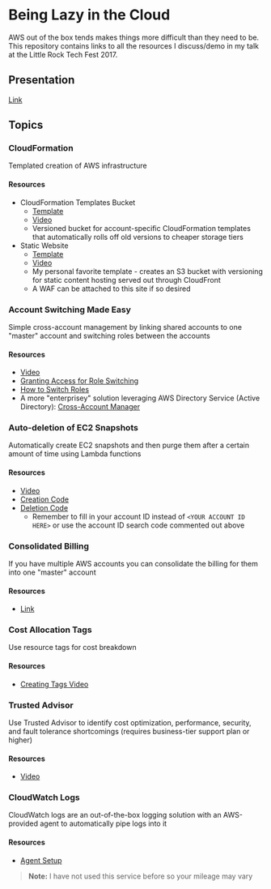 # Being Lazy in the Cloud

AWS out of the box tends makes things more difficult than they need to be. This repository contains links to all the resources I discuss/demo in my talk at the Little Rock Tech Fest 2017.

## Presentation

[Link](https://prezi.com/view/9sudRK7ama8qMccBEVbC/)

## Topics

### CloudFormation

Templated creation of AWS infrastructure

#### Resources

- CloudFormation Templates Bucket
    - [Template](https://github.com/volnix/lrtechfest-2017/blob/master/CloudFormation/Code/templates-bucket.yaml)
    - [Video](https://github.com/volnix/lrtechfest-2017/blob/master/CloudFormation/Videos/Templates%20Bucket.mov)
    - Versioned bucket for account-specific CloudFormation templates that automatically rolls off old versions to cheaper storage tiers
- Static Website
    - [Template](https://github.com/volnix/lrtechfest-2017/blob/master/CloudFormation/Code/templates-bucket.yaml)
    - [Video](https://github.com/volnix/lrtechfest-2017/blob/master/CloudFormation/Videos/Static%20Site.mov)
    - My personal favorite template - creates an S3 bucket with versioning for static content hosting served out through CloudFront
    - A WAF can be attached to this site if so desired

### Account Switching Made Easy

Simple cross-account management by linking shared accounts to one "master" account and switching roles between the accounts

#### Resources

- [Video](https://github.com/volnix/lrtechfest-2017/blob/master/Cross%20Account/Switching%20Roles.mov)
- [Granting Access for Role Switching](https://docs.aws.amazon.com/IAM/latest/UserGuide/id_roles_use_permissions-to-switch.html)
- [How to Switch Roles](https://docs.aws.amazon.com/IAM/latest/UserGuide/id_roles_use_switch-role-console.html)
- A more "enterprisey" solution leveraging AWS Directory Service (Active Directory): [Cross-Account Manager](http://docs.aws.amazon.com/solutions/latest/cross-account-manager/overview.html)

### Auto-deletion of EC2 Snapshots

Automatically create EC2 snapshots and then purge them after a certain amount of time using Lambda functions

#### Resources

- [Video](https://github.com/volnix/lrtechfest-2017/blob/master/Snapshots/Videos/snapshots.mov)
- [Creation Code](https://github.com/volnix/lrtechfest-2017/blob/master/Snapshots/Code/create_snapshots.py)
- [Deletion Code](https://github.com/volnix/lrtechfest-2017/blob/master/Snapshots/Code/delete_old_snapshots.py)
    - Remember to fill in your account ID instead of `<YOUR ACCOUNT ID HERE>` or use the account ID search code commented out above

### Consolidated Billing

If you have multiple AWS accounts you can consolidate the billing for them into one "master" account

#### Resources

- [Link](http://docs.aws.amazon.com/awsaccountbilling/latest/aboutv2/consolidated-billing.html)

### Cost Allocation Tags

Use resource tags for cost breakdown

#### Resources

- [Creating Tags Video](https://github.com/volnix/lrtechfest-2017/blob/master/Cost%20Allocation%20Tagging/Activating%20Tags.mov)

### Trusted Advisor

Use Trusted Advisor to identify cost optimization, performance, security, and fault tolerance shortcomings (requires business-tier support plan or higher)

#### Resources

- [Video](https://github.com/volnix/lrtechfest-2017/blob/master/Trusted%20Advisor/Trusted%20Advisor.mov)

### CloudWatch Logs

CloudWatch logs are an out-of-the-box logging solution with an AWS-provided agent to automatically pipe logs into it

#### Resources

- [Agent Setup](http://docs.aws.amazon.com/AmazonCloudWatch/latest/logs/QuickStartEC2Instance.html)

> **Note:** I have not used this service before so your mileage may vary
